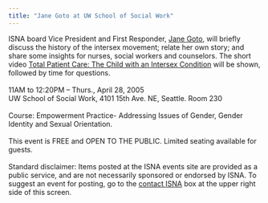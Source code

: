 ```yaml
---
title: "Jane Goto at UW School of Social Work"
---
```


<span class="caps">ISNA</span> board Vice President and First Responder, [Jane Goto][1], will briefly discuss the history of the intersex movement; relate her own story; and share some insights for nurses, social workers and counselors. The short video [Total Patient Care: The Child with an Intersex Condition][2] will be shown, followed by time for questions.<br><br>11AM to 12:20PM &#8211; Thurs., April 28, 2005<br>UW School of Social Work, 4101 15th Ave. NE, Seattle. Room 230<br><br>Course: Empowerment Practice- Addressing Issues of Gender, Gender Identity and Sexual Orientation.<br><br>This event is <span class="caps">FREE</span> and <span class="caps">OPEN</span> TO <span class="caps">THE</span> <span class="caps">PUBLIC</span>. Limited seating available for guests.<br><br>Standard disclaimer: Items posted at the <span class="caps">ISNA</span> events site are provided as a public service, and are not necessarily sponsored or endorsed by <span class="caps">ISNA</span>. To suggest an event for posting, go to the [contact <span class="caps">ISNA</span>][3] box at the upper right side of this screen.

 [1]: /about/goto
 [2]: /videos/total_patient_care
 [3]: /about/contact